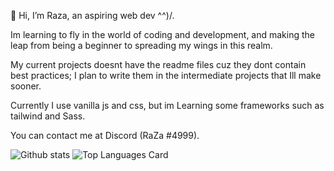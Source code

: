 👋 Hi, I’m Raza, an aspiring web dev  ^^)/.

Im learning to fly in the world of coding and development, and making the leap from being a beginner to spreading my wings in this realm. 

My current projects doesnt have the readme files cuz they dont contain best practices; I plan to write them in the intermediate projects that Ill make sooner.

Currently I use vanilla js and css, but im Learning some frameworks such as tailwind and Sass.

You can contact me at Discord (RaZa #4999).
<!---
RazaNaqsh/RazaNaqsh is a ✨ special ✨ repository because its `README.md` (this file) appears on your GitHub profile.
You can click the Preview link to take a look at your changes.
--->

![Github stats](https://github-readme-stats.vercel.app/api?username=RazaNaqsh&theme=highcontrast&show_icons=true&count_private=true)
![Top Languages Card](https://github-readme-stats.vercel.app/api/top-langs/?username=RazaNaqsh)
